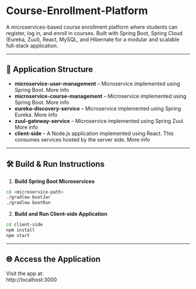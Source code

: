 # Course-Enrollment-Platform

A microservices-based course enrollment platform where students can register, log in, and enroll in courses. Built with Spring Boot, Spring Cloud (Eureka, Zuul), React, MySQL, and Hibernate for a modular and scalable full-stack application.

---

## 📁 Application Structure

- **microservice-user-management** – Microservice implemented using Spring Boot. More info  
- **microservice-course-management** – Microservice implemented using Spring Boot. More info  
- **eureka-discovery-service** – Microservice implemented using Spring Eureka. More info  
- **zuul-gateway-service** – Microservice implemented using Spring Zuul. More info  
- **client-side** – A Node.js application implemented using React. This consumes services hosted by the server side. More info  

---

## 🛠️ Build & Run Instructions

1. **Build Spring Boot Microservices**

```bash
cd <microservice-path>
./gradlew bootJar
./gradlew bootRun
```

2. **Build and Run Client-side Application**

```bash
cd client-side
npm install
npm start
```

---

## 🌐 Access the Application

Visit the app at:  
http://localhost:3000
